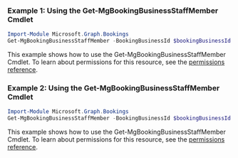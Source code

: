 ### Example 1: Using the Get-MgBookingBusinessStaffMember Cmdlet
```powershell
Import-Module Microsoft.Graph.Bookings
Get-MgBookingBusinessStaffMember -BookingBusinessId $bookingBusinessId
```
This example shows how to use the Get-MgBookingBusinessStaffMember Cmdlet.
To learn about permissions for this resource, see the [permissions reference](/graph/permissions-reference).
### Example 2: Using the Get-MgBookingBusinessStaffMember Cmdlet
```powershell
Import-Module Microsoft.Graph.Bookings
Get-MgBookingBusinessStaffMember -BookingBusinessId $bookingBusinessId -BookingStaffMemberBaseId $bookingStaffMemberBaseId
```
This example shows how to use the Get-MgBookingBusinessStaffMember Cmdlet.
To learn about permissions for this resource, see the [permissions reference](/graph/permissions-reference).
